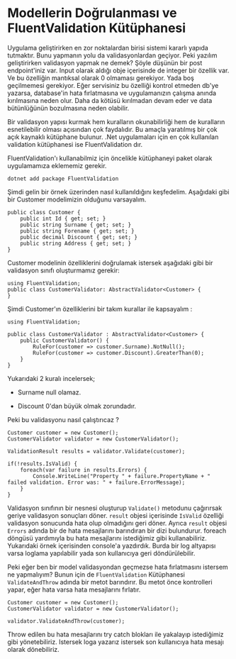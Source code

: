 # Modellerin Doğrulanması ve FluentValidation Kütüphanesi

Uygulama geliştirirken en zor noktalardan birisi sistemi kararlı yapıda tutmaktır. Bunu yapmanın yolu da validasyonlardan geçiyor. Peki yazılım geliştirirken validasyon yapmak ne demek? Şöyle düşünün bir post endpoint'iniz var. Input olarak aldığı obje içerisinde de integer bir özellik var. Ve bu özelliğin mantıksal olarak 0 olmaması gerekiyor. Yada boş geçilmemesi gerekiyor. Eğer servisiniz bu özelliği kontrol etmeden db'ye yazarsa, database'in hata fırlatmasına ve uygulamanızın çalışma anında kırılmasına neden olur. Daha da kötüsü kırılmadan devam eder ve data bütünlüğünün bozulmasına neden olabilir.

Bir validasyon yapısı kurmak hem kuralların okunabilirliği hem de kuralların esnetilebilir olması açısından çok faydalıdır. Bu amaçla yaratılmış bir çok açık kaynaklı kütüphane bulunur. .Net uygulamaları için en çok kullanılan validation kütüphanesi ise FluentValidation dır.

FluentValidation'ı kullanabilmiz için öncelikle kütüphaneyi paket olarak uygulamamıza eklememiz gerekir.

`dotnet add package FluentValidation`

Şimdi gelin bir örnek üzerinden nasıl kullanıldığını keşfedelim. Aşağıdaki gibi bir Customer modelimizin olduğunu varsayalım.

```
public class Customer {
    public int Id { get; set; }
    public string Surname { get; set; }
    public string Forename { get; set; }
    public decimal Discount { get; set; }
    public string Address { get; set; }
}
```

Customer modelinin özelliklerini doğrulamak istersek aşağıdaki gibi bir validasyon sınıfı oluşturmamız gerekir:

```
using FluentValidation;
public class CustomerValidator: AbstractValidator<Customer> {
}
```

Şimdi Customer'ın özelliklerini bir takım kurallar ile kapsayalım :

```
using FluentValidation;

public class CustomerValidator : AbstractValidator<Customer> {
    public CustomerValidator() {
        RuleFor(customer => customer.Surname).NotNull();
        RuleFor(customer => customer.Discount).GreaterThan(0);
    }
}
```

Yukarıdaki 2 kuralı incelersek;

* Surname null olamaz.

* Discount 0'dan büyük olmak zorundadır.

Peki bu validasyonu nasıl çalıştırıcaz ?

```
Customer customer = new Customer();
CustomerValidator validator = new CustomerValidator();

ValidationResult results = validator.Validate(customer);

if(!results.IsValid) {
    foreach(var failure in results.Errors) {
        Console.WriteLine("Property " + failure.PropertyName + " failed validation. Error was: " + failure.ErrorMessage);
    }
}
```

Validasyon sınıfının bir nesnesi oluşturup `Validate()` metodunu çağırırsak geriye validasyon sonuçları döner. `result` objesi içerisinde `IsValid` özelliği validasyon sonucunda hata olup olmadığını geri döner. Ayrıca `result` objesi `Errors` adında bir de hata mesajlarını barındıran bir dizi bulundurur. foreach döngüsü yardımıyla bu hata mesajlarını istediğimiz gibi kullanabiliriz. Yukarıdaki örnek içerisinden console'a yazdırdık. Burda bir log altyapısı varsa loglama yapılabilir yada son kullanıcıya geri döndürülebilir.

Peki eğer ben bir model validasyondan geçmezse hata fırlatmasını istersem ne yapmalıyım? Bunun için de `FluentValidation` Kütüphanesi `ValidateAndThrow` adında bir metot barındırır. Bu metot önce kontrolleri yapar, eğer hata varsa hata mesajlarını fırlatır.

```
Customer customer = new Customer();
CustomerValidator validator = new CustomerValidator();

validator.ValidateAndThrow(customer);
```

Throw edilen bu hata mesajlarını try catch blokları ile yakalayıp istediğimiz gibi yönetebiliriz. Istersek loga yazarız istersek son kullanıcıya hata mesajı olarak dönebiliriz.